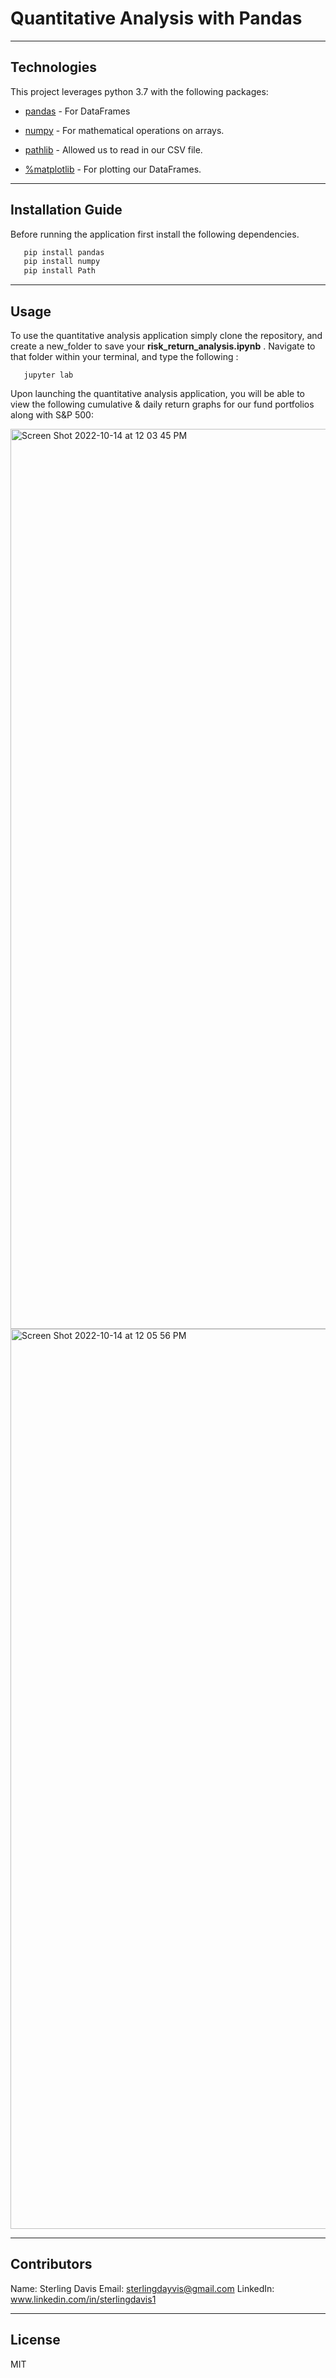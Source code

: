 # Quantitative Analysis with Pandas 

---

## Technologies

This project leverages python 3.7 with the following packages:

* [pandas](https://github.com/pandas-dev/pandas) - For DataFrames

* [numpy](https://github.com/numpy/numpy) - For mathematical operations on arrays.

* [pathlib](https://github.com/jazzband/pathlib2) - Allowed us to read in our CSV file. 

* [%matplotlib](https://github.com/matplotlib/matplotlib) - For plotting our DataFrames.

---

## Installation Guide

Before running the application first install the following dependencies.

```python
   pip install pandas
   pip install numpy
   pip install Path
```

---

## Usage

To use the quantitative analysis application simply clone the repository, and create a new_folder to save your **risk_return_analysis.ipynb** . Navigate to that folder within your terminal, and type the following :

```new_folder
   jupyter lab 
```

Upon launching the quantitative analysis application, you will be able to view the following cumulative & daily return graphs for our fund portfolios along with S&P 500: 

<img width="1440" alt="Screen Shot 2022-10-14 at 12 03 45 PM" src="https://user-images.githubusercontent.com/105071493/195949074-e9ea17a1-9c1e-44b0-86b7-029e6fbb5d72.png">

<img width="1440" alt="Screen Shot 2022-10-14 at 12 05 56 PM" src="https://user-images.githubusercontent.com/105071493/195949088-87fb5d61-4d00-47ef-81f0-b7549a111b4a.png">


---

## Contributors

Name: Sterling Davis 
Email: sterlingdayvis@gmail.com
LinkedIn: www.linkedin.com/in/sterlingdavis1

---

## License

MIT
